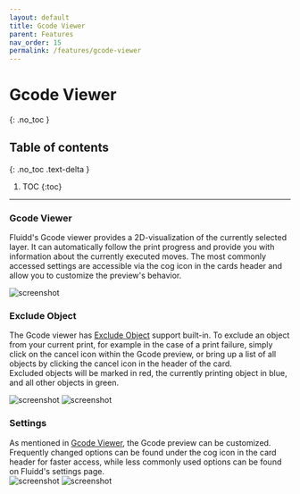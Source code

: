 ```yaml
---
layout: default
title: Gcode Viewer
parent: Features
nav_order: 15
permalink: /features/gcode-viewer
---
```


# Gcode Viewer
{: .no_toc }

## Table of contents
{: .no_toc .text-delta }

1. TOC
{:toc}

---

### Gcode Viewer
Fluidd's Gcode viewer provides a 2D-visualization of the currently selected layer.
It can automatically follow the print progress and provide you with information about
the currently executed moves. The most commonly accessed settings are accessible via
the cog icon in the cards header and allow you to customize the preview's behavior.

![screenshot](/assets/images/gcode_preview.png)

### Exclude Object
The Gcode viewer has [Exclude Object](https://www.klipper3d.org/Exclude_Object.html#exclude-objects) support built-in. To exclude an object from your
current print, for example in the case of a print failure, simply click on the cancel
icon within the Gcode preview, or bring up a list of all objects by clicking the cancel
icon in the header of the card.  
Excluded objects will be marked in red, the currently printing object in blue, and all
other objects in green.

![screenshot](/assets/images/exclude_object.png)
![screenshot](/assets/images/exclude_object_modal.png)

### Settings
As mentioned in [Gcode Viewer](#gcode-viewer-1), the Gcode preview can be customized.  
Frequently changed options can be found under the cog icon in the card header for
faster access, while less commonly used options can be found on Fluidd's settings page.  
![screenshot](/assets/images/gcode_display_opts.png)
![screenshot](/assets/images/gcode_settings.png)

